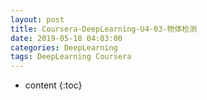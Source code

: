 ```yaml
---
layout: post
title: Coursera-DeepLearning-U4-03-物体检测
date: 2019-05-18 04:03:00
categories: DeepLearning
tags: DeepLearning Coursera
---
```

* content
{:toc}

